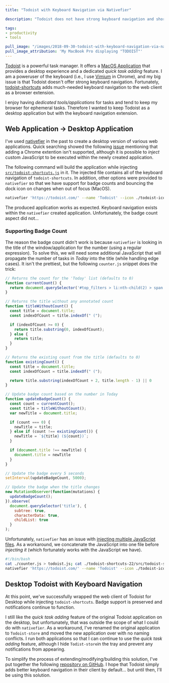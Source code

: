 ```yaml
---
title: "Todoist with Keyboard Navigation via Nativefier"

description: "Todoist does not have strong keyboard navigation and shortcuts. Fortunately, there is a browser extension that augments the web client to support better keyboard navigation. This article outlines how to gain this functionality in a desktop version of Todoist using 'nativefier'."

tags:
- productivity
- tools

pull_image: "/images/2018-09-30-todoist-with-keyboard-navigation-via-nativefier/todoist-keyboard.jpg"
pull_image_attribution: 'My MacBook Pro displaying "TODOIST"'
---
```


[Todoist](https://todoist.com) is a powerful task manager. It offers a [MacOS Application](https://itunes.apple.com/ca/app/todoist-organize-your-life/id585829637) that provides a desktop experience and a dedicated _quick task adding_ feature. I am a poweruser of the keyboard (i.e., I use [Vimium](https://chrome.google.com/webstore/detail/vimium/dbepggeogbaibhgnhhndojpepiihcmeb?hl=en) in Chrome), and my big issue is that Todoist doesn't offer strong keyboard navigation. Fortunately, [todoist-shortcuts](https://github.com/mgsloan/todoist-shortcuts) adds much-needed keyboard navigation to the web client as a browser extension.

I enjoy having _dedicated tools/applications_ for tasks and tend to keep my browser for ephemeral tasks. Therefore I wanted to keep Todoist as a desktop application but with the keyboard navigation extension.

## Web Application -> Desktop Application

I've used [nativefier](https://github.com/jiahaog/nativefier) in the past to create a desktop version of various web applications. Quick searching showed the following [issue](https://github.com/jiahaog/nativefier/issues/207) mentioning that adding a Chrome extention isn't supported, although it is possible to _inject_ custom JavaScript to be executed within the newly created application.

The following command will build the application while injecting [`src/todoist-shortcuts.js`](https://github.com/mgsloan/todoist-shortcuts/blob/v22/src/todoist-shortcuts.js) in it. The injected file contains all of the keyboard navigation of `todoist-shortcuts`. In addition, other options were provided to `nativefier` so that we have support for badge counts and bouncing the dock icon on changes when out of focus (MacOS).

```sh
nativefier 'https://todoist.com/' --name 'Todoist' --icon ./todoist-icon.png --inject ./todoist-shortcuts-22/src/todoist-shortcuts.js --counter --bounce --single-instance
```

The produced application works as expected. Keyboard navigation exists within the `nativefier` created application. Unfortunately, the badge count aspect did not...

### Supporting Badge Count

The reason the badge count didn't work is because `nativefier` is looking in the title of the window/application for the number (using a regular expression). To solve this, we will need some additional JavaScript that will propagate the number of tasks in _Today_ into the title (while handling edge cases). It isn't the prettiest, but the following `counter.js` snippet does the trick:

```js
// Returns the count for the 'Today' list (defaults to 0)
function currentCount() {
  return document.querySelector('#top_filters > li:nth-child(2) > span.item_content > small').innerText || 0;
}

// Returns the title without any annotated count
function titleWithoutCount() {
  const title = document.title;
  const indexOfCount = title.indexOf(" (");

  if (indexOfCount >= 0) {
    return title.substring(0, indexOfCount);
  } else {
    return title;
  }
}

// Returns the existing count from the title (defaults to 0)
function existingCount() {
  const title = document.title;
  const indexOfCount = title.indexOf(" (");

  return title.substring(indexOfCount + 2, title.length - 1) || 0
}

// Update badge count based on the number in Today
function updateBadgeCount() {
  const count = currentCount();
  const title = titleWithoutCount();
  var newTitle = document.title;

  if (count === 0) {
    newTitle = title;
  } else if (count !== existingCount()) {
    newTitle = `${title} (${count})`;
  }

  if (document.title !== newTitle) {
    document.title = newTitle
  }
}

// Update the badge every 5 seconds
setInterval(updateBadgeCount, 5000);

// Update the badge when the title changes
new MutationObserver(function(mutations) {
  updateBadgeCount();
}).observe(
  document.querySelector('title'), {
    subtree: true,
    characterData: true,
    childList: true
  }
);
```

Unfortunately, `nativefier` has an issue with [injecting multiple JavaScript files](https://github.com/jiahaog/nativefier/issues/458). As a workaround, we concatenate the JavaScript into one file before _injecting it_ (which fortunately works with the JavaScript we have).

```sh
#!/bin/bash
cat ./counter.js > todoist.js; cat ./todoist-shortcuts-22/src/todoist-shortcuts.js >> todoist.js
nativefier 'https://todoist.com/' --name 'Todoist' --icon ./todoist-icon.png --inject ./todoist.js --counter --bounce --single-instance --overwrite
```

## Desktop Todoist with Keyboard Navigation

At this point, we've successfully wrapped the web client of Todoist for Desktop while injecting `todoist-shortcuts`. Badge support is preserved and notifications continue to function.

I still like the _quick task adding_ feature of the original Todoist application on the desktop, but unfortunately, that was outside the scope of what I could do with `nativefier`. As a workaround, I've renamed the original application to `Todoist-store` and moved the new application over with no naming conflicts. I run both applications so that I can continue to use the _quick task adding_ feature, although I hide `Todist-store`in the tray and prevent any notifications from appearing.

To simplify the process of extending/modifying/building this solution, I've put together the following [repository on GitHub](https://github.com/kevinjalbert/todoist-shortcuts-nativefier). I hope that Todoist simply adds better keyboard navigation in their client by default... but until then, I'll be using this solution.
